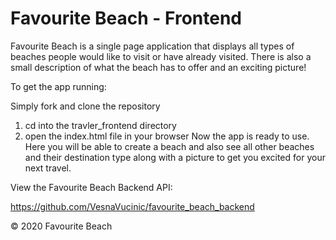 # Favourite Beach - Frontend
Favourite Beach  is a single page application that displays all types of beaches people would like to visit or have already visited. There is also a small description of what the beach has to offer and an exciting picture!

To get the app running:

Simply fork and clone the repository

1. cd into the travler_frontend directory
2. open the index.html file in your browser
Now the app is ready to use. Here you will be able to create a beach and also see all other beaches and their destination type along with a picture to get you excited for your next travel.

View the Favourite Beach Backend API:

https://github.com/VesnaVucinic/favourite_beach_backend

© 2020 Favourite Beach
